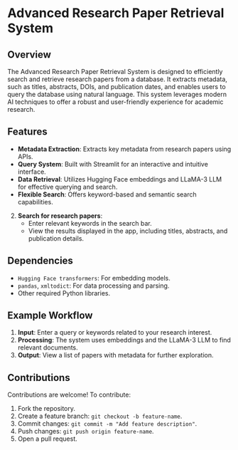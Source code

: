 # Advanced Research Paper Retrieval System

## Overview
The Advanced Research Paper Retrieval System is designed to efficiently search and retrieve research papers from a database. It extracts metadata, such as titles, abstracts, DOIs, and publication dates, and enables users to query the database using natural language. This system leverages modern AI techniques to offer a robust and user-friendly experience for academic research.

## Features
- **Metadata Extraction**: Extracts key metadata from research papers using APIs.
- **Query System**: Built with Streamlit for an interactive and intuitive interface.
- **Data Retrieval**: Utilizes Hugging Face embeddings and LLaMA-3 LLM for effective querying and search.
- **Flexible Search**: Offers keyword-based and semantic search capabilities.


2. **Search for research papers**:
   - Enter relevant keywords in the search bar.
   - View the results displayed in the app, including titles, abstracts, and publication details.

## Dependencies
- `Hugging Face transformers`: For embedding models.
- `pandas`, `xmltodict`: For data processing and parsing.
- Other required Python libraries.

## Example Workflow
1. **Input**: Enter a query or keywords related to your research interest.
2. **Processing**: The system uses embeddings and the LLaMA-3 LLM to find relevant documents.
3. **Output**: View a list of papers with metadata for further exploration.

## Contributions
Contributions are welcome! To contribute:
1. Fork the repository.
2. Create a feature branch: `git checkout -b feature-name`.
3. Commit changes: `git commit -m "Add feature description"`.
4. Push changes: `git push origin feature-name`.
5. Open a pull request.
